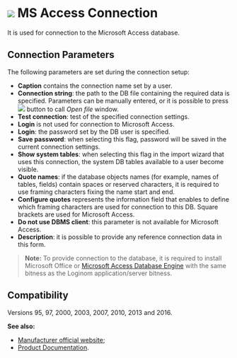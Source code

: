 # ![ ](../../../images/icons/data-sources/db-msaccess_default.svg) MS Access Connection

It is used for connection to the Microsoft Access database.

## Connection Parameters

The following parameters are set during the connection setup:

* **Caption** contains the connection name set by a user.
* **Connection string**: the path to the DB file containing the required data is specified. Parameters can be manually entered, or it is possible to press ![ ](../../../images/extjs-theme/form/open-trigger/open-trigger_default.svg) button to call *Open file* window.
* **Test connection**: test of the specified connection settings.
* **Login** is not used for connection to Microsoft Access.
* **Login**: the password set by the DB user is specified.
* **Save password**: when selecting this flag, password will be saved in the current connection settings.
* **Show system tables**: when selecting this flag in the import wizard that uses this connection, the system DB tables available to a user become visible.
* **Quote names**: if the database objects names (for example, names of tables, fields) contain spaces or reserved characters, it is required to use framing characters fixing the name start and end.
* **Configure quotes** represents the information field that enables to define which framing characters are used for connection to this DB. Square brackets are used for Microsoft Access.
* **Do not use DBMS client**: this parameter is not available for Microsoft Access.
* **Description**: it is possible to provide any reference connection data in this form.

> **Note:** To provide connection to the database, it is required to install Microsoft Office or [Microsoft Access Database Engine](https://www.microsoft.com/en-us/download/details.aspx?id=13255) with the same bitness as the Loginom application/server bitness.

## Compatibility

Versions 95, 97, 2000, 2003, 2007, 2010, 2013 and 2016.

**See also:**

* [Manufacturer official website](https://www.microsoft.com/ru-ru);
* [Product Documentation](https://docs.microsoft.com/ru-ru/).
